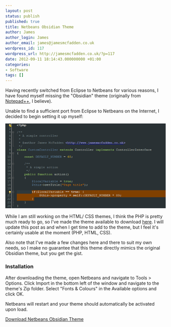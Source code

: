 ```yaml
---
layout: post
status: publish
published: true
title: Netbeans Obsidian Theme
author: James
author_login: James
author_email: james@jamesmcfadden.co.uk
wordpress_id: 117
wordpress_url: http://jamesmcfadden.co.uk/?p=117
date: 2012-09-11 18:14:43.000000000 +01:00
categories:
- Software
tags: []
---
```

Having recently switched from Eclipse to Netbeans for various reasons, I have found myself missing the "Obsidian" theme (originally from [Notepad++](http://notepad-plus-plus.org/), I believe).

Unable to find a sufficient port from Eclipse to Netbeans on the Internet, I decided to begin setting it up myself:

![Netbeans Obsidian Theme](/images/netbeans-obsidian-theme.png "Netbeans Obsidian Theme")

While I am still working on the HTML/ CSS themes, I think the PHP is pretty much ready to go, so I've made the theme available to download [here](http://old.jamesmcfadden.co.uk/wp-content/uploads/2012/09/netbeans-obsidian-theme.zip). I will update this post as and when I get time to add to the theme, but I feel it's certainly usable at the moment (PHP, HTML, CSS).

Also note that I've made a few changes here and there to suit my own needs, so I make no guarantee that this theme directly mimics the original Obsidian theme, but you get the gist.

### Installation

After downloading the theme, open Netbeans and navigate to Tools > Options. Click Import in the bottom left of the window and navigate to the theme's Zip folder. Select "Fonts &amp; Colours" in the Available options and click OK.

Netbeans will restart and your theme should automatically be activated upon load.

[Download Netbeans Obsidian Theme](http://old.jamesmcfadden.co.uk/wp-content/uploads/2012/09/netbeans-obsidian-theme.zip)

